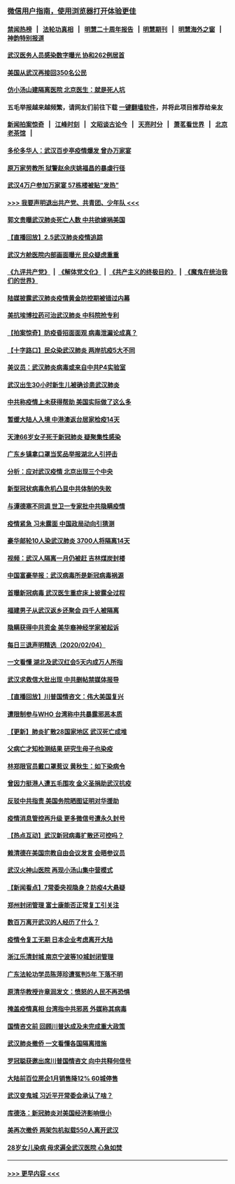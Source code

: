 ### [微信用户指南，使用浏览器打开体验更佳](https://github.com/gfw-breaker/banned-news1/blob/master/indexes/wechat-guide.md?t=0)
#### [禁闻热榜](热点新闻.md?t=0)  &nbsp;&nbsp;|&nbsp;&nbsp; [法轮功真相](https://github.com/gfw-breaker/truth/blob/master/README.md?t=0) &nbsp;&nbsp;|&nbsp;&nbsp; [明慧二十周年报告](https://github.com/gfw-breaker/mh-reports/blob/master/README.md?t=0) &nbsp;&nbsp;|&nbsp;&nbsp;[明慧期刊](https://github.com/gfw-breaker/mh-qikan) &nbsp;&nbsp;|&nbsp;&nbsp; [明慧海外之窗](https://github.com/gfw-breaker/mh-news/blob/master/README.md?t=0) &nbsp;&nbsp;|&nbsp;&nbsp; [神韵特别报道](https://github.com/gfw-breaker/mh-news/blob/master/shenyun.md?t=0)
#### [武汉医务人员感染数字曝光 协和262例居首](../pages/nsc413/n11846742.md?t=02060155) 
#### [美国从武汉再接回350名公民](../pages/nsc413/n11846705.md?t=02060155) 
#### [仿小汤山建隔离医院 北京医生：就是死人坑](../pages/nsc413/n11846692.md?t=02060155) 
#### 五毛举报越来越频繁，请网友们前往下载 [一键翻墙软件](https://github.com/gfw-breaker/ssr-accounts)，并将此项目推荐给亲友
#### [新闻拍案惊奇](https://github.com/gfw-breaker/banned-news1/blob/master/pages/link4.md) &nbsp;&nbsp;|&nbsp;&nbsp; [江峰时刻](https://github.com/gfw-breaker/banned-news1/blob/master/pages/link4.md) &nbsp;&nbsp;|&nbsp;&nbsp; [文昭谈古论今](https://github.com/gfw-breaker/banned-news1/blob/master/pages/link4.md) &nbsp;&nbsp;|&nbsp;&nbsp; [天亮时分](https://github.com/gfw-breaker/banned-news1/blob/master/pages/link4.md) &nbsp;&nbsp;|&nbsp;&nbsp; [萧茗看世界](https://github.com/gfw-breaker/banned-news1/blob/master/pages/link4.md) &nbsp;&nbsp;|&nbsp;&nbsp; [北京老茶馆](https://github.com/gfw-breaker/banned-news1/blob/master/pages/link4.md) &nbsp;&nbsp;|&nbsp;&nbsp; 
#### [多伦多华人：武汉百步亭疫情爆发 曾办万家宴](../pages/nsc413/n11846766.md?t=02060155) 
#### [原万家劳教所 狱警赵余庆姚福昌的暴虐行径](../pages/nsc413/n11844582.md?t=02060155) 
#### [武汉4万户参加万家宴 57栋楼被贴“发热”](../pages/nsc413/n11846074.md?t=02060155) 
#### [>>> 我要声明退出共产党、共青团、少年队 <<<](https://github.com/begood0513/goodnews/blob/master/quit/letter.md) 
#### [郭文贵曝武汉肺炎死亡人数 中共欲嫁祸美国](../pages/nsc413/n11846240.md?t=02060155) 
#### [【直播回放】2.5武汉肺炎疫情追踪](../pages/nsc413/n11846437.md?t=02060155) 
#### [武汉方舱医院内部画面曝光 民众疑虑重重](../pages/nsc413/n11846442.md?t=02060155) 
#### [《九评共产党》](https://github.com/begood0513/9ping.md/blob/master/README.md) &nbsp;|&nbsp; [《解体党文化》](../../../../jtdwh.md/blob/master/README.md)  &nbsp;|&nbsp; [《共产主义的终极目的》](../../../../gczydzjmd.md/blob/master/README.md) &nbsp;|&nbsp; [《魔鬼在统治我们的世界》](../../../../mgztzwmdsj.md/blob/master/README.md) 
#### [陆媒披露武汉肺炎疫情黄金防控期被错过内幕](../pages/nsc413/n11846413.md?t=02060155) 
#### [美抗埃博拉药可治武汉肺炎 中科院抢专利](../pages/nsc413/n11846409.md?t=02060155) 
#### [【拍案惊奇】防疫昏招面面观 病毒泄漏论成真？](../pages/nsc413/n11845382.md?t=02060155) 
#### [【十字路口】民众染武汉肺炎 两岸抗疫5大不同](../pages/nsc413/n11845264.md?t=02060155) 
#### [美议员：武汉肺炎病毒或来自中共P4实验室](../pages/nsc413/n11846043.md?t=02060155) 
#### [武汉出生30小时新生儿被确诊患武汉肺炎](../pages/nsc413/n11846307.md?t=02060155) 
#### [中共称疫情上未获得帮助 美国实际做了这么多](../pages/nsc413/n11846008.md?t=02060155) 
#### [暂缓大陆人入境 中港澳返台居家检疫14天](../pages/nsc413/n11845862.md?t=02060155) 
#### [天津66岁女子死于新冠肺炎 疑聚集性感染](../pages/nsc413/n11845909.md?t=02060155) 
#### [广东乡镇拿口罩当奖品举报湖北人引抨击](../pages/nsc413/n11845622.md?t=02060155) 
#### [分析：应对武汉疫情 北京出现三个中央](../pages/nsc413/n11845850.md?t=02060155) 
#### [新型冠状病毒危机凸显中共体制的失败](../pages/nsc413/n11844970.md?t=02060155) 
#### [与谭德塞不同调 世卫一专家批中共隐瞒疫情](../pages/nsc413/n11845278.md?t=02060155) 
#### [疫情紧急 习未露面 中国政局动向引猜测](../pages/nsc413/n11845224.md?t=02060155) 
#### [豪华邮轮10人染武汉肺炎 3700人将隔离14天](../pages/nsc413/n11845543.md?t=02060155) 
#### [视频：武汉人隔离一月仍被赶 吉林煤炭封楼](../pages/nsc413/n11845570.md?t=02060155) 
#### [中国富豪举报：武汉病毒所是新冠病毒祸源](../pages/nsc413/n11844943.md?t=02060155) 
#### [首曝新冠病毒 武汉医生重症床上披露全过程](../pages/nsc413/n11845150.md?t=02060155) 
#### [福建男子从武汉返乡还聚会 四千人被隔离](../pages/nsc413/n11845352.md?t=02060155) 
#### [隐瞒获得中共资金 美华裔神经学家被起诉](../pages/nsc413/n11844879.md?t=02060155) 
#### [每日三退声明精选（2020/02/04）](../pages/nsc413/n11845335.md?t=02060155) 
#### [一文看懂 湖北及武汉红会5天内成万人所指](../pages/nsc413/n11844315.md?t=02060155) 
#### [武汉求救信大批出现 中共删帖禁媒体报导](../pages/nsc413/n11845064.md?t=02060155) 
#### [【直播回放】川普国情咨文：伟大美国复兴](../pages/nsc413/n11842079.md?t=02060155) 
#### [遭限制参与WHO 台湾称中共暴露邪恶本质](../pages/nsc413/n11844351.md?t=02060155) 
#### [【更新】肺炎扩散28国家地区 武汉死亡成堆](../pages/nsc413/n11801312.md?t=02060155) 
#### [父病亡才知检测结果 研究生母子也染疫](../pages/nsc413/n11845059.md?t=02060155) 
#### [林郑限官员戴口罩惹议 黄秋生：如下染病令](../pages/nsc413/n11844529.md?t=02060155) 
#### [曾因力挺港人遭五毛围攻 金义圣捐助武汉抗疫](../pages/nsc413/n11844707.md?t=02060155) 
#### [反驳中共指责 美国务院晒图证明对华援助](../pages/nsc413/n11844859.md?t=02060155) 
#### [疫情消息管控再升级 更多微信号遭永久封号](../pages/nsc413/n11844902.md?t=02060155) 
#### [【热点互动】武汉新冠病毒扩散还可控吗？](../pages/nsc413/n11844750.md?t=02060155) 
#### [赖清德在美国宗教自由会议发言 会晤参议员](../pages/nsc413/n11844836.md?t=02060155) 
#### [武汉火神山医院 再现小汤山集中营模式](../pages/nsc413/n11844763.md?t=02060155) 
#### [【新闻看点】7常委央视隐身？防疫4大悬疑](../pages/nsc413/n11844611.md?t=02060155) 
#### [郑州封闭管理 富士康能否正常复工引关注](../pages/nsc413/n11844727.md?t=02060155) 
#### [数百万离开武汉的人经历了什么？](../pages/nsc413/n11844742.md?t=02060155) 
#### [疫情令复工无期  日本企业考虑离开大陆](../pages/nsc413/n11844585.md?t=02060155) 
#### [浙江乐清封城 南京宁波等10城封闭管理](../pages/nsc413/n11844464.md?t=02060155) 
#### [广东法轮功学员陈萍珍遭冤判5年 下落不明](../pages/nsc413/n11844088.md?t=02060155) 
#### [原清华教授许章润发文：愤怒的人民不再恐惧](../pages/nsc413/n11844347.md?t=02060155) 
#### [掩盖疫情真相 台湾指中共邪恶 外媒称其病毒](../pages/nsc413/n11844401.md?t=02060155) 
#### [国情咨文前 回顾川普达成及未完成重大政策](../pages/nsc413/n11844581.md?t=02060155) 
#### [武汉肺炎撤侨 一文看懂各国隔离措施](../pages/nsc413/n11844216.md?t=02060155) 
#### [罗冠聪获邀出席川普国情咨文 向中共释何信号](../pages/nsc413/n11844355.md?t=02060155) 
#### [大陆前百位房企1月销售降12% 60城停售](../pages/nsc413/n11844398.md?t=02060155) 
#### [武汉变鬼城 习近平开常委会承认了啥？](../pages/nsc413/n11844218.md?t=02060155) 
#### [库德洛：新冠肺炎对美国经济影响很小](../pages/nsc413/n11844418.md?t=02060155) 
#### [美再次撤侨 两架包机拟载550人离开武汉](../pages/nsc413/n11844407.md?t=02060155) 
#### [28岁女儿染病 母求遍全武汉医院 心急如焚](../pages/nsc413/n11844302.md?t=02060155) 

----
#### [ >>> 更早内容 <<< ](../indexes/nsc413-earlier.md)
